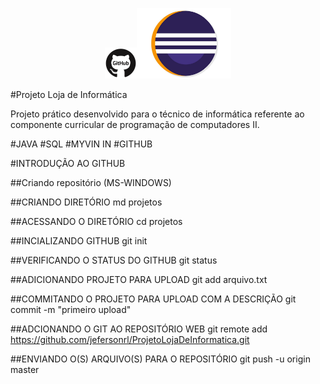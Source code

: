 <p align="center"><img width="10%" src="imgs/github.jpg" /><img width="30%" src="imgs/logo_eclipse.jpg" /></p>

#Projeto Loja de Informática

Projeto prático desenvolvido para o técnico de informática referente ao componente curricular de programação de computadores II.

#JAVA #SQL #MYVIN IN #GITHUB

#INTRODUÇÃO AO GITHUB

##Criando repositório (MS-WINDOWS)

##CRIANDO DIRETÓRIO
md projetos

##ACESSANDO O DIRETÓRIO
cd projetos

##INCIALIZANDO GITHUB
git init

##VERIFICANDO O STATUS DO GITHUB
git status

##ADICIONANDO PROJETO PARA UPLOAD
git add arquivo.txt

##COMMITANDO O PROJETO PARA UPLOAD COM A DESCRIÇÃO
git commit -m "primeiro upload"

##ADCIONANDO O GIT AO REPOSITÓRIO WEB
git remote add https://github.com/jefersonrl/ProjetoLojaDeInformatica.git

##ENVIANDO O(S) ARQUIVO(S) PARA O REPOSITÓRIO
git push -u origin master
